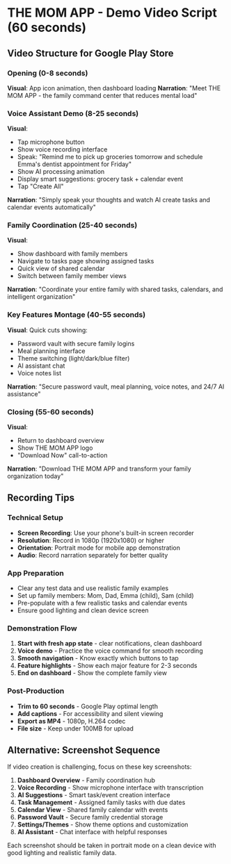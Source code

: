 # THE MOM APP - Demo Video Script (60 seconds)

## Video Structure for Google Play Store

### Opening (0-8 seconds)
**Visual**: App icon animation, then dashboard loading
**Narration**: "Meet THE MOM APP - the family command center that reduces mental load"

### Voice Assistant Demo (8-25 seconds)
**Visual**: 
- Tap microphone button
- Show voice recording interface
- Speak: "Remind me to pick up groceries tomorrow and schedule Emma's dentist appointment for Friday"
- Show AI processing animation
- Display smart suggestions: grocery task + calendar event
- Tap "Create All"

**Narration**: "Simply speak your thoughts and watch AI create tasks and calendar events automatically"

### Family Coordination (25-40 seconds)
**Visual**:
- Show dashboard with family members
- Navigate to tasks page showing assigned tasks
- Quick view of shared calendar
- Switch between family member views

**Narration**: "Coordinate your entire family with shared tasks, calendars, and intelligent organization"

### Key Features Montage (40-55 seconds)
**Visual**: Quick cuts showing:
- Password vault with secure family logins
- Meal planning interface
- Theme switching (light/dark/blue filter)
- AI assistant chat
- Voice notes list

**Narration**: "Secure password vault, meal planning, voice notes, and 24/7 AI assistance"

### Closing (55-60 seconds)
**Visual**: 
- Return to dashboard overview
- Show THE MOM APP logo
- "Download Now" call-to-action

**Narration**: "Download THE MOM APP and transform your family organization today"

## Recording Tips

### Technical Setup
- **Screen Recording**: Use your phone's built-in screen recorder
- **Resolution**: Record in 1080p (1920x1080) or higher
- **Orientation**: Portrait mode for mobile app demonstration
- **Audio**: Record narration separately for better quality

### App Preparation
- Clear any test data and use realistic family examples
- Set up family members: Mom, Dad, Emma (child), Sam (child)
- Pre-populate with a few realistic tasks and calendar events
- Ensure good lighting and clean device screen

### Demonstration Flow
1. **Start with fresh app state** - clear notifications, clean dashboard
2. **Voice demo** - Practice the voice command for smooth recording
3. **Smooth navigation** - Know exactly which buttons to tap
4. **Feature highlights** - Show each major feature for 2-3 seconds
5. **End on dashboard** - Show the complete family view

### Post-Production
- **Trim to 60 seconds** - Google Play optimal length
- **Add captions** - For accessibility and silent viewing
- **Export as MP4** - 1080p, H.264 codec
- **File size** - Keep under 100MB for upload

## Alternative: Screenshot Sequence

If video creation is challenging, focus on these key screenshots:

1. **Dashboard Overview** - Family coordination hub
2. **Voice Recording** - Show microphone interface with transcription
3. **AI Suggestions** - Smart task/event creation interface
4. **Task Management** - Assigned family tasks with due dates
5. **Calendar View** - Shared family calendar with events
6. **Password Vault** - Secure family credential storage
7. **Settings/Themes** - Show theme options and customization
8. **AI Assistant** - Chat interface with helpful responses

Each screenshot should be taken in portrait mode on a clean device with good lighting and realistic family data.